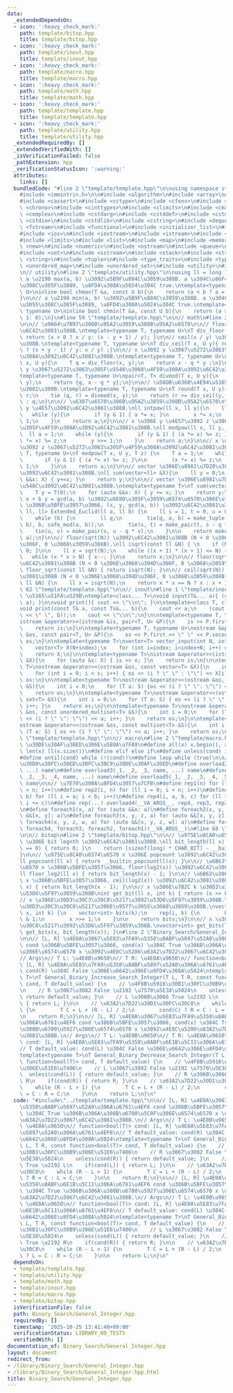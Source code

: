 ```yaml
---
data:
  _extendedDependsOn:
  - icon: ':heavy_check_mark:'
    path: template/bitop.hpp
    title: template/bitop.hpp
  - icon: ':heavy_check_mark:'
    path: template/inout.hpp
    title: template/inout.hpp
  - icon: ':heavy_check_mark:'
    path: template/macro.hpp
    title: template/macro.hpp
  - icon: ':heavy_check_mark:'
    path: template/math.hpp
    title: template/math.hpp
  - icon: ':heavy_check_mark:'
    path: template/template.hpp
    title: template/template.hpp
  - icon: ':heavy_check_mark:'
    path: template/utility.hpp
    title: template/utility.hpp
  _extendedRequiredBy: []
  _extendedVerifiedWith: []
  _isVerificationFailed: false
  _pathExtension: hpp
  _verificationStatusIcon: ':warning:'
  attributes:
    links: []
  bundledCode: "#line 2 \"template/template.hpp\"\n\nusing namespace std;\n\n// intrinstic\n\
    #include <immintrin.h>\n\n#include <algorithm>\n#include <array>\n#include <bitset>\n\
    #include <cassert>\n#include <cctype>\n#include <cfenv>\n#include <cfloat>\n#include\
    \ <chrono>\n#include <cinttypes>\n#include <climits>\n#include <cmath>\n#include\
    \ <complex>\n#include <cstdarg>\n#include <cstddef>\n#include <cstdint>\n#include\
    \ <cstdio>\n#include <cstdlib>\n#include <cstring>\n#include <deque>\n#include\
    \ <fstream>\n#include <functional>\n#include <initializer_list>\n#include <iomanip>\n\
    #include <ios>\n#include <iostream>\n#include <istream>\n#include <iterator>\n\
    #include <limits>\n#include <list>\n#include <map>\n#include <memory>\n#include\
    \ <new>\n#include <numeric>\n#include <ostream>\n#include <queue>\n#include <random>\n\
    #include <set>\n#include <sstream>\n#include <stack>\n#include <streambuf>\n#include\
    \ <string>\n#include <tuple>\n#include <type_traits>\n#include <typeinfo>\n#include\
    \ <unordered_map>\n#include <unordered_set>\n#include <utility>\n#include <vector>\n\
    \n// utility\n#line 2 \"template/utility.hpp\"\n\nusing ll = long long;\n\n//\
    \ a \u2190 max(a, b) \u3092\u5B9F\u884C\u3059\u308B. a \u304C\u66F4\u65B0\u3055\
    \u308C\u305F\u3089, \u8FD4\u308A\u5024\u304C true.\ntemplate<typename T, typename\
    \ U>\ninline bool chmax(T &a, const U b){\n    return (a < b ? a = b, 1: 0);\n\
    }\n\n// a \u2190 min(a, b) \u3092\u5B9F\u884C\u3059\u308B. a \u304C\u66F4\u65B0\
    \u3055\u308C\u305F\u3089, \u8FD4\u308A\u5024\u304C true.\ntemplate<typename T,\
    \ typename U>\ninline bool chmin(T &a, const U b){\n    return (a > b ? a = b,\
    \ 1: 0);\n}\n#line 59 \"template/template.hpp\"\n\n// math\n#line 2 \"template/math.hpp\"\
    \n\n// \u9664\u7B97\u306B\u95A2\u3059\u308B\u95A2\u6570\n\n// floor(x / y) \u3092\
    \u6C42\u3081\u308B.\ntemplate<typename T, typename U>\nT div_floor(T x, U y){\
    \ return (x > 0 ? x / y: (x - y + 1) / y); }\n\n// ceil(x / y) \u3092\u6C42\u3081\
    \u308B.\ntemplate<typename T, typename U>\nT div_ceil(T x, U y){ return (x > 0\
    \ ? (x + y - 1) / y: x / y) ;}\n\n// x \u3092 y \u3067\u5272\u3063\u305F\u4F59\
    \u308A\u3092\u6C42\u3081\u308B.\ntemplate<typename T, typename U>\nT safe_mod(T\
    \ x, U y){\n    T q = div_floor(x, y);\n    return x - q * y ;\n}\n\n// x \u3092\
    \ y \u3067\u5272\u3063\u305F\u5546\u3068\u4F59\u308A\u3092\u6C42\u3081\u308B.\n\
    template<typename T, typename U>\npair<T, T> divmod(T x, U y){\n    T q = div_floor(x,\
    \ y);\n    return {q, x - q * y};\n}\n\n// \u56DB\u6368\u4E94\u5165\u3092\u6C42\
    \u3081\u308B.\ntemplate<typename T, typename U>\nT round(T x, U y){\n    T q,\
    \ r;\n    tie (q, r) = divmod(x, y);\n    return (r >= div_ceil(y, 2)) ? q + 1\
    \ : q;\n}\n\n// \u6307\u6570\u306B\u95A2\u3059\u308B\u95A2\u6570\n\n// x \u306E\
    \ y \u4E57\u3092\u6C42\u3081\u308B.\nll intpow(ll x, ll y){\n    ll a = 1;\n \
    \   while (y){\n        if (y & 1) { a *= x; }\n        x *= x;\n        y >>=\
    \ 1;\n    }\n    return a;\n}\n\n// x \u306E y \u4E57\u3092 z \u3067\u5272\u3063\
    \u305F\u4F59\u308A\u3092\u6C42\u3081\u308B.\nll modpow(ll x, ll y, ll z){\n  \
    \  ll a = 1;\n    while (y){\n        if (y & 1) { (a *= x) %= z; }\n        (x\
    \ *= x) %= z;\n        y >>= 1;\n    }\n    return a;\n}\n\n// x \u306E y \u4E57\
    \u3092 z \u3067\u5272\u3063\u305F\u4F59\u308A\u3092\u6C42\u3081\u308B.\ntemplate<typename\
    \ T, typename U>\nT modpow(T x, U y, T z) {\n    T a = 1;\n    while (y) {\n \
    \       if (y & 1) { (a *= x) %= z; }\n\n        (x *= x) %= z;\n        y >>=\
    \ 1;\n    }\n\n    return a;\n}\n\n// vector \u306E\u8981\u7D20\u306E\u7DCF\u548C\
    \u3092\u6C42\u3081\u308B.\nll sum(vector<ll> &X){\n    ll y = 0;\n    for (auto\
    \ &&x: X) { y+=x; }\n    return y;\n}\n\n// vector \u306E\u8981\u7D20\u306E\u7DCF\
    \u548C\u3092\u6C42\u3081\u308B.\ntemplate<typename T>\nT sum(vector<T> &X){\n\
    \    T y = T(0);\n    for (auto &&x: X) { y += x; }\n    return y;\n}\n\n// a\
    \ x + b y = gcd(a, b) \u3092\u6E80\u305F\u3059\u6574\u6570\u306E\u7D44 (a, b)\
    \ \u306B\u5BFE\u3057\u3066, (x, y, gcd(a, b)) \u3092\u6C42\u3081\u308B.\ntuple<ll,\
    \ ll, ll> Extended_Euclid(ll a, ll b) {\n    ll s = 1, t = 0, u = 0, v = 1;\n\
    \    while (b) {\n        ll q;\n        tie(q, a, b) = make_tuple(div_floor(a,\
    \ b), b, safe_mod(a, b));\n        tie(s, t) = make_pair(t, s - q * t);\n    \
    \    tie(u, v) = make_pair(v, u - q * v);\n    }\n\n    return make_tuple(s, u,\
    \ a);\n}\n\n// floor(sqrt(N)) \u3092\u6C42\u3081\u308B (N < 0 \u306E\u3068\u304D\
    \u306F, 0 \u3068\u3059\u308B).\nll isqrt(const ll &N) { \n    if (N <= 0) { return\
    \ 0; }\n\n    ll x = sqrt(N);\n    while ((x + 1) * (x + 1) <= N) { x++; }\n \
    \   while (x * x > N) { x--; }\n\n    return x;\n}\n\n// floor(sqrt(N)) \u3092\
    \u6C42\u3081\u308B (N < 0 \u306E\u3068\u304D\u306F, 0 \u3068\u3059\u308B).\nll\
    \ floor_sqrt(const ll &N) { return isqrt(N); }\n\n// ceil(sqrt(N)) \u3092\u6C42\
    \u3081\u308B (N < 0 \u306E\u3068\u304D\u306F, 0 \u3068\u3059\u308B).\nll ceil_sqrt(const\
    \ ll &N) {\n    ll x = isqrt(N);\n    return x * x == N ? x : x + 1;\n}\n#line\
    \ 62 \"template/template.hpp\"\n\n// inout\n#line 1 \"template/inout.hpp\"\n//\
    \ \u5165\u51FA\u529B\ntemplate<class... T>\nvoid input(T&... a){ (cin >> ... >>\
    \ a); }\n\nvoid print(){ cout << \"\\n\"; }\n\ntemplate<class T, class... Ts>\n\
    void print(const T& a, const Ts&... b){\n    cout << a;\n    (cout << ... << (cout\
    \ << \" \", b));\n    cout << \"\\n\";\n}\n\ntemplate<typename T, typename U>\n\
    istream &operator>>(istream &is, pair<T, U> &P){\n    is >> P.first >> P.second;\n\
    \    return is;\n}\n\ntemplate<typename T, typename U>\nostream &operator<<(ostream\
    \ &os, const pair<T, U> &P){\n    os << P.first << \" \" << P.second;\n    return\
    \ os;\n}\n\ntemplate<typename T>\nvector<T> vector_input(int N, int index){\n\
    \    vector<T> X(N+index);\n    for (int i=index; i<index+N; i++) cin >> X[i];\n\
    \    return X;\n}\n\ntemplate<typename T>\nistream &operator>>(istream &is, vector<T>\
    \ &X){\n    for (auto &x: X) { is >> x; }\n    return is;\n}\n\ntemplate<typename\
    \ T>\nostream &operator<<(ostream &os, const vector<T> &X){\n    int s = (int)X.size();\n\
    \    for (int i = 0; i < s; i++) { os << (i ? \" \" : \"\") << X[i]; }\n    return\
    \ os;\n}\n\ntemplate<typename T>\nostream &operator<<(ostream &os, const unordered_set<T>\
    \ &S){\n    int i = 0;\n    for (T a: S) {os << (i ? \" \": \"\") << a; i++;}\n\
    \    return os;\n}\n\ntemplate<typename T>\nostream &operator<<(ostream &os, const\
    \ set<T> &S){\n    int i = 0;\n    for (T a: S) { os << (i ? \" \": \"\") << a;\
    \ i++; }\n    return os;\n}\n\ntemplate<typename T>\nostream &operator<<(ostream\
    \ &os, const unordered_multiset<T> &S){\n    int i = 0;\n    for (T a: S) { os\
    \ << (i ? \" \": \"\") << a; i++; }\n    return os;\n}\n\ntemplate<typename T>\n\
    ostream &operator<<(ostream &os, const multiset<T> &S){\n    int i = 0;\n    for\
    \ (T a: S) { os << (i ? \" \": \"\") << a; i++; }\n    return os;\n}\n#line 65\
    \ \"template/template.hpp\"\n\n// macro\n#line 2 \"template/macro.hpp\"\n\n//\
    \ \u30DE\u30AF\u30ED\u306E\u5B9A\u7FA9\n#define all(x) x.begin(), x.end()\n#define\
    \ len(x) ll(x.size())\n#define elif else if\n#define unless(cond) if (!(cond))\n\
    #define until(cond) while (!(cond))\n#define loop while (true)\n\n// \u30AA\u30FC\
    \u30D0\u30FC\u30ED\u30FC\u30C9\u30DE\u30AF\u30ED\n#define overload2(_1, _2, name,\
    \ ...) name\n#define overload3(_1, _2, _3, name, ...) name\n#define overload4(_1,\
    \ _2, _3, _4, name, ...) name\n#define overload5(_1, _2, _3, _4, _5, name, ...)\
    \ name\n\n// \u7E70\u308A\u8FD4\u3057\u7CFB\n#define rep1(n) for (ll i = 0; i\
    \ < n; i++)\n#define rep2(i, n) for (ll i = 0; i < n; i++)\n#define rep3(i, a,\
    \ b) for (ll i = a; i < b; i++)\n#define rep4(i, a, b, c) for (ll i = a; i < b;\
    \ i += c)\n#define rep(...) overload4(__VA_ARGS__, rep4, rep3, rep2, rep1)(__VA_ARGS__)\n\
    \n#define foreach1(x, a) for (auto &&x: a)\n#define foreach2(x, y, a) for (auto\
    \ &&[x, y]: a)\n#define foreach3(x, y, z, a) for (auto &&[x, y, z]: a)\n#define\
    \ foreach4(x, y, z, w, a) for (auto &&[x, y, z, w]: a)\n#define foreach(...) overload5(__VA_ARGS__,\
    \ foreach4, foreach3, foreach2, foreach1)(__VA_ARGS__)\n#line 68 \"template/template.hpp\"\
    \n\n// bitop\n#line 2 \"template/bitop.hpp\"\n\n// \u975E\u8CA0\u6574\u6570 x\
    \ \u306E bit legnth \u3092\u6C42\u3081\u308B.\nll bit_length(ll x) {\n    if (x\
    \ == 0) { return 0; }\n    return (sizeof(long) * CHAR_BIT) - __builtin_clzll(x);\n\
    }\n\n// \u975E\u8CA0\u6574\u6570 x \u306E popcount \u3092\u6C42\u3081\u308B.\n\
    ll popcount(ll x) { return __builtin_popcountll(x); }\n\n// \u6B63\u306E\u6574\
    \u6570 x \u306B\u5BFE\u3057\u3066, floor(log2(x)) \u3092\u6C42\u3081\u308B.\n\
    ll floor_log2(ll x) { return bit_length(x) - 1; }\n\n// \u6B63\u306E\u6574\u6570\
    \ x \u306B\u5BFE\u3057\u3066, ceil(log2(x)) \u3092\u6C42\u3081\u308B.\nll ceil_log2(ll\
    \ x) { return bit_length(x - 1); }\n\n// x \u306E\u7B2C k \u30D3\u30C3\u30C8\u3092\
    \u53D6\u5F97\u3059\u308B\nint get_bit(ll x, int k) { return (x >> k) & 1; }\n\n\
    // x \u306E\u30D3\u30C3\u30C8\u5217\u3092\u53D6\u5F97\u3059\u308B.\n// k \u306F\
    \u30D3\u30C3\u30C8\u5217\u306E\u9577\u3055\u3068\u3059\u308B.\nvector<int> get_bits(ll\
    \ x, int k) {\n    vector<int> bits(k);\n    rep(i, k) {\n        bits[i] = x\
    \ & 1;\n        x >>= 1;\n    }\n\n    return bits;\n}\n\n// x \u306E\u30D3\u30C3\
    \u30C8\u5217\u3092\u53D6\u5F97\u3059\u308B.\nvector<int> get_bits(ll x) { return\
    \ get_bits(x, bit_length(x)); }\n#line 2 \"Binary_Search/General_Integer.hpp\"\
    \n\n// [L, R] \u4E0A\u3067\u5E83\u7FA9\u5358\u8ABF\u5897\u52A0\u306A\u6761\u4EF6\
    \ cond \u306B\u5BFE\u3057\u3066, cond(x) \u304C True \u306B\u306A\u308B\u6700\u5C0F\
    \u306E\u6574\u6570 x \u3092\u4E8C\u5206\u63A2\u7D22\u3067\u6C42\u3081\u308B.\n\
    // Args\n// T L: \u4E0B\u9650\n// T R: \u4E0A\u9650\n// function<bool(T)> cond:\
    \ [L, R] \u4E0A\u5E83\u7FA9\u5358\u8ABF\u5897\u52A0\u306A\u6761\u4EF6\n// T default_value:\
    \ cond(R) \u304C False \u306E\u6642\u306E\u8FD4\u308A\u5024\ntemplate<typename\
    \ T>\nT General_Binary_Increase_Search_Integer(T L, T R, const function<bool(T)>\
    \ cond, T default_value) {\n    // \u4F8B\u5916\u30B1\u30FC\u30B9\u306E\u51E6\u7406\
    \n    // R \u3067\u3082 False \u2192 \u7570\u5E38\u5024\n    unless(cond(R)) {\
    \ return default_value; }\n    // L \u306B\u3066 True \u2192 L\n    if(cond(L))\
    \ { return L; }\n\n    // \u63A2\u7D22\u30D1\u30FC\u30C8\n    while (R - L > 1)\
    \ {\n        T C = L + (R - L) / 2;\n        cond(C) ? R = C : L = C;\n    }\n\
    \n    return R;\n}\n\n// [L, R] \u4E0A\u3067\u5E83\u7FA9\u5358\u8ABF\u6E1B\u5C11\
    \u306A\u6761\u4EF6 cond \u306B\u5BFE\u3057\u3066, cond(x) \u304C True \u306B\u306A\
    \u308B\u6700\u5927\u306E\u6574\u6570 x \u3092\u4E8C\u5206\u63A2\u7D22\u3067\u6C42\
    \u3081\u308B.\n// Args\n// T L: \u4E0B\u9650\n// T R: \u4E0A\u9650\n// function<bool(T)>\
    \ cond: [L, R] \u4E0A\u5E83\u7FA9\u5358\u8ABF\u6E1B\u5C11\u306A\u6761\u4EF6\n\
    // T default_value: cond(L) \u304C False \u306E\u6642\u306E\u8FD4\u308A\u5024\n\
    template<typename T>\nT General_Binary_Decrease_Search_Integer(T L, T R, const\
    \ function<bool(T)> cond, T default_value) {\n    // \u4F8B\u5916\u30B1\u30FC\u30B9\
    \u306E\u51E6\u7406\n    // L \u3067\u3082 False \u2192 \u7570\u5E38\u5024\n  \
    \  unless(cond(L)) { return default_value; }\n    // R \u306B\u3066 True \u2192\
    \ R\n    if(cond(R)) { return R; }\n\n    // \u63A2\u7D22\u30D1\u30FC\u30C8\n\
    \    while (R - L > 1) {\n        T C = L + (R - L) / 2;\n        cond(C) ? L\
    \ = C : R = C;\n    }\n\n    return L;\n}\n"
  code: "#include\"../template/template.hpp\"\n\n// [L, R] \u4E0A\u3067\u5E83\u7FA9\
    \u5358\u8ABF\u5897\u52A0\u306A\u6761\u4EF6 cond \u306B\u5BFE\u3057\u3066, cond(x)\
    \ \u304C True \u306B\u306A\u308B\u6700\u5C0F\u306E\u6574\u6570 x \u3092\u4E8C\u5206\
    \u63A2\u7D22\u3067\u6C42\u3081\u308B.\n// Args\n// T L: \u4E0B\u9650\n// T R:\
    \ \u4E0A\u9650\n// function<bool(T)> cond: [L, R] \u4E0A\u5E83\u7FA9\u5358\u8ABF\
    \u5897\u52A0\u306A\u6761\u4EF6\n// T default_value: cond(R) \u304C False \u306E\
    \u6642\u306E\u8FD4\u308A\u5024\ntemplate<typename T>\nT General_Binary_Increase_Search_Integer(T\
    \ L, T R, const function<bool(T)> cond, T default_value) {\n    // \u4F8B\u5916\
    \u30B1\u30FC\u30B9\u306E\u51E6\u7406\n    // R \u3067\u3082 False \u2192 \u7570\
    \u5E38\u5024\n    unless(cond(R)) { return default_value; }\n    // L \u306B\u3066\
    \ True \u2192 L\n    if(cond(L)) { return L; }\n\n    // \u63A2\u7D22\u30D1\u30FC\
    \u30C8\n    while (R - L > 1) {\n        T C = L + (R - L) / 2;\n        cond(C)\
    \ ? R = C : L = C;\n    }\n\n    return R;\n}\n\n// [L, R] \u4E0A\u3067\u5E83\u7FA9\
    \u5358\u8ABF\u6E1B\u5C11\u306A\u6761\u4EF6 cond \u306B\u5BFE\u3057\u3066, cond(x)\
    \ \u304C True \u306B\u306A\u308B\u6700\u5927\u306E\u6574\u6570 x \u3092\u4E8C\u5206\
    \u63A2\u7D22\u3067\u6C42\u3081\u308B.\n// Args\n// T L: \u4E0B\u9650\n// T R:\
    \ \u4E0A\u9650\n// function<bool(T)> cond: [L, R] \u4E0A\u5E83\u7FA9\u5358\u8ABF\
    \u6E1B\u5C11\u306A\u6761\u4EF6\n// T default_value: cond(L) \u304C False \u306E\
    \u6642\u306E\u8FD4\u308A\u5024\ntemplate<typename T>\nT General_Binary_Decrease_Search_Integer(T\
    \ L, T R, const function<bool(T)> cond, T default_value) {\n    // \u4F8B\u5916\
    \u30B1\u30FC\u30B9\u306E\u51E6\u7406\n    // L \u3067\u3082 False \u2192 \u7570\
    \u5E38\u5024\n    unless(cond(L)) { return default_value; }\n    // R \u306B\u3066\
    \ True \u2192 R\n    if(cond(R)) { return R; }\n\n    // \u63A2\u7D22\u30D1\u30FC\
    \u30C8\n    while (R - L > 1) {\n        T C = L + (R - L) / 2;\n        cond(C)\
    \ ? L = C : R = C;\n    }\n\n    return L;\n}\n"
  dependsOn:
  - template/template.hpp
  - template/utility.hpp
  - template/math.hpp
  - template/inout.hpp
  - template/macro.hpp
  - template/bitop.hpp
  isVerificationFile: false
  path: Binary_Search/General_Integer.hpp
  requiredBy: []
  timestamp: '2025-10-25 13:41:40+09:00'
  verificationStatus: LIBRARY_NO_TESTS
  verifiedWith: []
documentation_of: Binary_Search/General_Integer.hpp
layout: document
redirect_from:
- /library/Binary_Search/General_Integer.hpp
- /library/Binary_Search/General_Integer.hpp.html
title: Binary_Search/General_Integer.hpp
---
```

